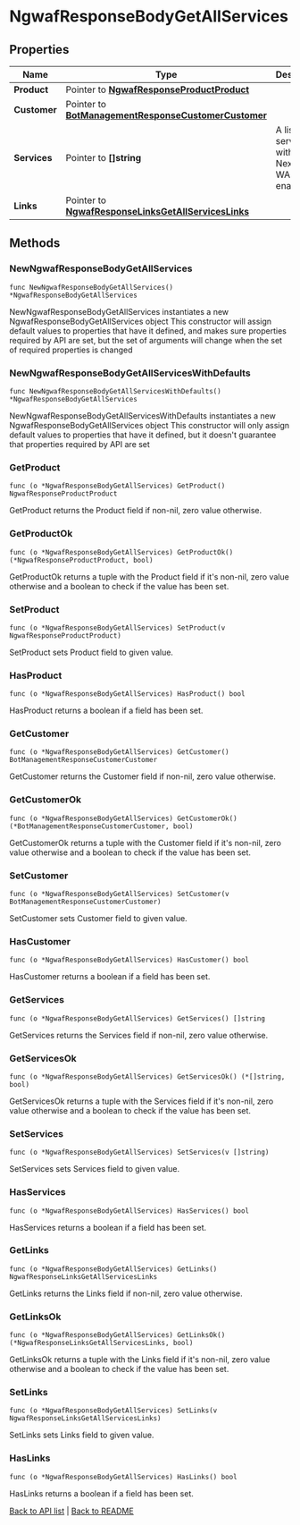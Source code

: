 # NgwafResponseBodyGetAllServices

## Properties

Name | Type | Description | Notes
------------ | ------------- | ------------- | -------------
**Product** | Pointer to [**NgwafResponseProductProduct**](NgwafResponseProductProduct.md) |  | [optional] 
**Customer** | Pointer to [**BotManagementResponseCustomerCustomer**](BotManagementResponseCustomerCustomer.md) |  | [optional] 
**Services** | Pointer to **[]string** | A list of services with the Next-Gen WAF enabled. | [optional] 
**Links** | Pointer to [**NgwafResponseLinksGetAllServicesLinks**](NgwafResponseLinksGetAllServicesLinks.md) |  | [optional] 

## Methods

### NewNgwafResponseBodyGetAllServices

`func NewNgwafResponseBodyGetAllServices() *NgwafResponseBodyGetAllServices`

NewNgwafResponseBodyGetAllServices instantiates a new NgwafResponseBodyGetAllServices object
This constructor will assign default values to properties that have it defined,
and makes sure properties required by API are set, but the set of arguments
will change when the set of required properties is changed

### NewNgwafResponseBodyGetAllServicesWithDefaults

`func NewNgwafResponseBodyGetAllServicesWithDefaults() *NgwafResponseBodyGetAllServices`

NewNgwafResponseBodyGetAllServicesWithDefaults instantiates a new NgwafResponseBodyGetAllServices object
This constructor will only assign default values to properties that have it defined,
but it doesn't guarantee that properties required by API are set

### GetProduct

`func (o *NgwafResponseBodyGetAllServices) GetProduct() NgwafResponseProductProduct`

GetProduct returns the Product field if non-nil, zero value otherwise.

### GetProductOk

`func (o *NgwafResponseBodyGetAllServices) GetProductOk() (*NgwafResponseProductProduct, bool)`

GetProductOk returns a tuple with the Product field if it's non-nil, zero value otherwise
and a boolean to check if the value has been set.

### SetProduct

`func (o *NgwafResponseBodyGetAllServices) SetProduct(v NgwafResponseProductProduct)`

SetProduct sets Product field to given value.

### HasProduct

`func (o *NgwafResponseBodyGetAllServices) HasProduct() bool`

HasProduct returns a boolean if a field has been set.

### GetCustomer

`func (o *NgwafResponseBodyGetAllServices) GetCustomer() BotManagementResponseCustomerCustomer`

GetCustomer returns the Customer field if non-nil, zero value otherwise.

### GetCustomerOk

`func (o *NgwafResponseBodyGetAllServices) GetCustomerOk() (*BotManagementResponseCustomerCustomer, bool)`

GetCustomerOk returns a tuple with the Customer field if it's non-nil, zero value otherwise
and a boolean to check if the value has been set.

### SetCustomer

`func (o *NgwafResponseBodyGetAllServices) SetCustomer(v BotManagementResponseCustomerCustomer)`

SetCustomer sets Customer field to given value.

### HasCustomer

`func (o *NgwafResponseBodyGetAllServices) HasCustomer() bool`

HasCustomer returns a boolean if a field has been set.

### GetServices

`func (o *NgwafResponseBodyGetAllServices) GetServices() []string`

GetServices returns the Services field if non-nil, zero value otherwise.

### GetServicesOk

`func (o *NgwafResponseBodyGetAllServices) GetServicesOk() (*[]string, bool)`

GetServicesOk returns a tuple with the Services field if it's non-nil, zero value otherwise
and a boolean to check if the value has been set.

### SetServices

`func (o *NgwafResponseBodyGetAllServices) SetServices(v []string)`

SetServices sets Services field to given value.

### HasServices

`func (o *NgwafResponseBodyGetAllServices) HasServices() bool`

HasServices returns a boolean if a field has been set.

### GetLinks

`func (o *NgwafResponseBodyGetAllServices) GetLinks() NgwafResponseLinksGetAllServicesLinks`

GetLinks returns the Links field if non-nil, zero value otherwise.

### GetLinksOk

`func (o *NgwafResponseBodyGetAllServices) GetLinksOk() (*NgwafResponseLinksGetAllServicesLinks, bool)`

GetLinksOk returns a tuple with the Links field if it's non-nil, zero value otherwise
and a boolean to check if the value has been set.

### SetLinks

`func (o *NgwafResponseBodyGetAllServices) SetLinks(v NgwafResponseLinksGetAllServicesLinks)`

SetLinks sets Links field to given value.

### HasLinks

`func (o *NgwafResponseBodyGetAllServices) HasLinks() bool`

HasLinks returns a boolean if a field has been set.


[Back to API list](../README.md#documentation-for-api-endpoints) | [Back to README](../README.md)

